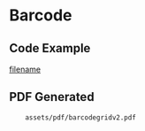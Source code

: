 # Barcode

## Code Example
[filename](https://raw.githubusercontent.com/johnfercher/maroto/v2/docs/assets/examples/barcodegrid/v2/main.go ':include :type=code')

## PDF Generated
```pdf
	assets/pdf/barcodegridv2.pdf
```